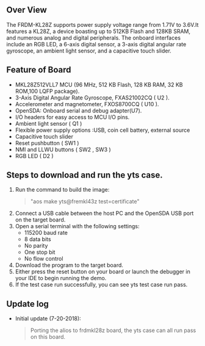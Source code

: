 ## Over View

The FRDM-KL28Z supports power supply voltage range from 1.71V to 3.6V.It features a KL28Z, a device boasting up to 512KB Flash and 128KB SRAM, and numerous analog and digital peripherals. The onboard interfaces include an RGB LED, a 6-axis digital sensor, a 3-axis digital angular rate gyroscope, an ambient light sensor, and a capacitive touch slider.

## Feature of Board

- MKL28Z512VLL7 MCU (96 MHz, 512 KB Flash, 128 KB RAM, 32 KB ROM,100 LQFP package).
- 3-Axis Digital Angular Rate Gyroscope, FXAS21002CQ ( U2 ).
- Accelerometer and magnetometer, FXOS8700CQ ( U10 ).
- OpenSDA: Onboard serial and debug adapter(U7).
- I/O headers for easy access to MCU I/O pins.
- Ambient light sensor ( Q1 )
- Flexible power supply options :USB, coin cell battery, external source
- Capacitive touch slider
- Reset pushbutton ( SW1 )
- NMI and LLWU buttons ( SW2 , SW3 )
- RGB LED ( D2 )
	
## Steps to download and run the yts case.

1. Run the command to build the image:
   > "aos make yts@fremkl43z test=certificate"
2. Connect a USB cable between the host PC and the OpenSDA USB port on the target board.
3. Open a serial terminal with the following settings:
   - 115200 baud rate
   - 8 data bits
   - No parity
   - One stop bit
   - No flow control
4. Download the program to the target board.
5. Either press the reset button on your board or launch the debugger in your IDE to begin running the demo.
6. If the test case run successfully, you can see yts test case run pass.

## Update log
- Initial update (7-20-2018):
  > Porting the alios to frdmkl28z board, the yts case can all run pass on this board.


